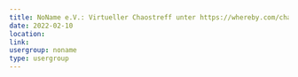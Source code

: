 ```yaml
---
title: NoName e.V.: Virtueller Chaostreff unter https://whereby.com/chaos-hd?roundedCornersOff
date: 2022-02-10
location: 
link: 
usergroup: noname
type: usergroup
---
```

